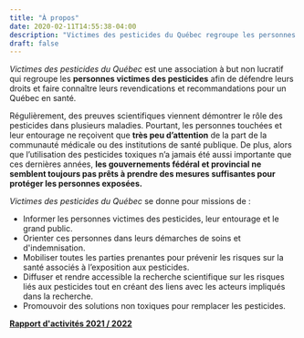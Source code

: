 ```yaml
---
title: "À propos"
date: 2020-02-11T14:55:38-04:00
description: "Victimes des pesticides du Québec regroupe les personnes victimes des pesticides afin de défendre leurs droit pour un Québec en santé sans pesticides."
draft: false
---
```


*Victimes des pesticides du Québec* est une association à but non lucratif qui regroupe les **personnes victimes des pesticides** afin de défendre leurs droits et faire connaître leurs revendications et recommandations pour un Québec en santé.

Régulièrement, des preuves scientifiques viennent démontrer le rôle des pesticides dans plusieurs maladies.
Pourtant, les personnes touchées et leur entourage ne reçoivent que **très peu d’attention** de la part de 
la communauté médicale ou des institutions de santé publique. De plus, alors que l’utilisation des pesticides toxiques n’a jamais été aussi importante que ces dernières années, **les gouvernements fédéral et provincial ne semblent toujours pas prêts à prendre des mesures suffisantes pour protéger les personnes exposées.**

*Victimes des pesticides du Québec* se donne pour missions de :

* Informer les personnes victimes des pesticides, leur entourage et le grand public.
* Orienter ces personnes dans leurs démarches de soins et d'indemnisation.
* Mobiliser toutes les parties prenantes pour prévenir les risques sur la santé associés à l’exposition aux pesticides.
* Diffuser et rendre accessible la recherche scientifique sur les risques liés aux pesticides tout en créant des liens avec les acteurs impliqués dans la recherche.
* Promouvoir des solutions non toxiques pour remplacer les pesticides.

**[Rapport d'activités 2021 / 2022](Rapport-annuel-20212022.pdf)**
